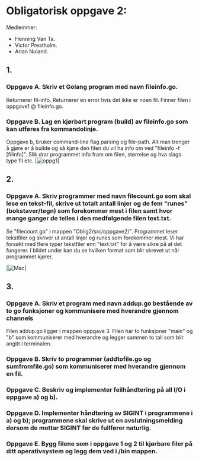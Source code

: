 
# Obligatorisk oppgave 2: 

Medlemmer: 
- Henning Van Ta.
- Victor Prestholm.
- Arian Nuland. 

## 1. 

### Oppgave A. Skriv et Golang program med navn fileinfo.go. 
Returnerer fil-info. Returnerer en error hvis det ikke er noen fil. Finner filen i oppgave1 @ fileinfo.go. 

### Oppgave B. Lag en kjørbart program (build) av fileinfo.go som kan utføres fra kommandolinje.
Oppgave b, bruker command-line flag parsing og file-path. Alt man trenger å gjøre er å builde og så kjøre den filen du vil ha info om ved "fileinfo -f [filinfo]". Slik drar programmet info fram om filen, størrelse og hva slags type fil etc.
|![oppg1](https://github.com/Prestholm/TeamStovsuger/blob/master/Oblig2/src/Bilder/terminal.png)|

## 2. 

### Oppgave A. Skriv programmer med navn filecount.go som skal lese en tekst-fil, skrive ut totalt antall linjer og de fem “runes” (bokstaver/tegn) som forekommer mest i filen samt hvor mange ganger de telles i den medfølgende filen text.txt. 

Se "filecount.go" i mappen "Oblig2/src/oppgave2/". Programmet leser tekstfiler og skriver ut antall linjer og runes som forekommer mest. Vi har forsøkt med flere typer tekstfiler enn "text.txt" for å være sikre på at det fungerer. I bildet under kan du se hvilken format som blir skrevet ut når programmet kjører. 

|![Mac](https://github.com/Prestholm/TeamStovsuger/blob/master/Oblig2/src/Bilder/filecount.png)|


## 3. 

### Oppgave A. Skriv et program med navn addup.go bestående av to go funksjoner og kommunisere med hverandre gjennom channels
Filen addup.go ligger i mappen oppgave 3. Filen har to funksjoner "main" og "b" som kommuniserer med hverandre og legger sammen to tall som blir angitt i terminalen.

### Oppgave B. Skriv to programmer (addtofile.go og sumfromfile.go) som kommuniserer med hverandre gjennom en fil.



### Oppgave C. Beskriv og implementer feilhåndtering på all I/O i oppgave a) og b).



### Oppgave D. Implementer håndtering av SIGINT i programmene i a) og b); programmene skal skrive ut en avslutningsmelding dersom de mottar SIGINT før de fullfører naturlig.



### Oppgave E. Bygg filene som i oppgave 1 og 2 til kjørbare filer på ditt operativsystem og legg dem ved i /bin mappen.


